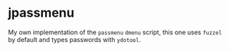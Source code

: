 # jpassmenu

My own implementation of the `passmenu` `dmenu` script, this one uses `fuzzel` by default and types passwords with `ydotool`.

